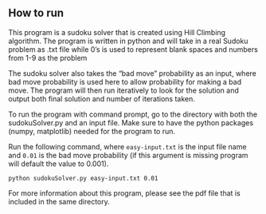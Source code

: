 ## How to run

This program is a sudoku solver that is created using Hill Climbing algorithm. The program is written in python and will take in a real Sudoku problem as .txt file while 0’s is used to represent blank spaces and numbers from 1-9 as the problem

The sudoku solver also takes the “bad move” probability as an input, where bad move probability is used here to allow probability for making a bad move. The program will then run iteratively to look for the solution and output both final solution and number of iterations taken.

To run the program with command prompt, go to the directory with both the sudokuSolver.py and an input file. Make sure to have the python packages (numpy, matplotlib) needed for the program to run. 

Run the following command, where ``easy-input.txt`` is the input file name and `0.01` is the bad move probability (if this argument is missing program will default the value to 0.001).

```python sudokuSolver.py easy-input.txt 0.01```

For more information about this program, please see the pdf file that is included in the same directory.
